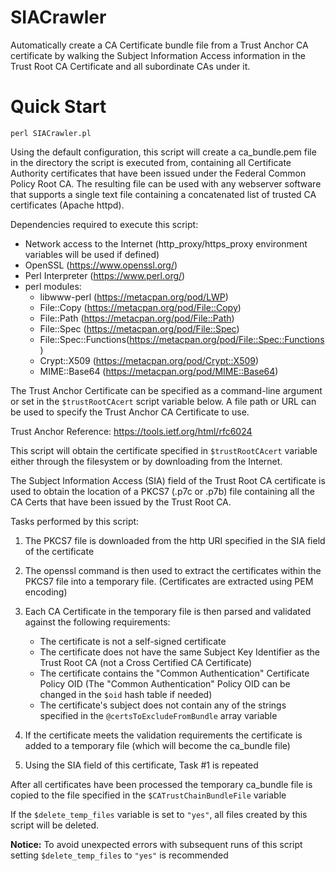 # SIACrawler
Automatically create a CA Certificate bundle file from a Trust Anchor CA certificate by walking the Subject Information Access information in the Trust Root CA Certificate and all subordinate CAs under it.

# Quick Start
`perl SIACrawler.pl`

Using the default configuration, this script will create a ca_bundle.pem file in the directory the script is executed from, containing all Certificate Authority certificates that have been issued under the Federal Common Policy Root CA.  The resulting file can be used with any webserver software that supports a single text file containing a concatenated list of trusted CA certificates (Apache httpd).

Dependencies required to execute this script:
 * Network access to the Internet (http_proxy/https_proxy environment variables will be used if defined)
 * OpenSSL (https://www.openssl.org/)
 * Perl Interpreter (https://www.perl.org/)
 * perl modules:
   * libwww-perl (https://metacpan.org/pod/LWP)
   * File::Copy (https://metacpan.org/pod/File::Copy)
   * File::Path (https://metacpan.org/pod/File::Path)
   * File::Spec (https://metacpan.org/pod/File::Spec)
   * File::Spec::Functions(https://metacpan.org/pod/File::Spec::Functions)
   * Crypt::X509 (https://metacpan.org/pod/Crypt::X509)
   * MIME::Base64 (https://metacpan.org/pod/MIME::Base64)


 The Trust Anchor Certificate can be specified as a command-line argument
 or set in the `$trustRootCAcert` script variable below.  A file path or URL can
 be used to specify the Trust Anchor CA Certificate to use.

 Trust Anchor Reference: https://tools.ietf.org/html/rfc6024

 This script will obtain the certificate specified in `$trustRootCAcert` variable
 either through the filesystem or by downloading from the Internet.

 The Subject Information Access (SIA) field of the Trust Root CA certificate is used
 to obtain the location of a PKCS7 (.p7c or .p7b) file containing all the CA Certs
 that have been issued by the Trust Root CA.

  Tasks performed by this script:
1. The PKCS7 file is downloaded from the http URI specified in the SIA field of the certificate

2. The openssl command is then used to extract the certificates within the PKCS7 file into a temporary file. (Certificates are extracted using PEM encoding)

3. Each CA Certificate in the temporary file is then parsed and validated against the following requirements:
    * The certificate is not a self-signed certificate
    * The certificate does not have the same Subject Key Identifier as the Trust Root CA (not a Cross Certified CA Certificate)
    * The certificate contains the "Common Authentication" Certificate Policy OID (The "Common Authentication" Policy OID can be changed in the `$oid` hash table if needed)
    * The certificate's subject does not contain any of the strings specified in the `@certsToExcludeFromBundle` array variable

4. If the certificate meets the validation requirements the certificate is added to a temporary file (which will become the ca_bundle file)

5. Using the SIA field of this certificate, Task #1 is repeated

After all certificates have been processed the temporary ca_bundle file is copied to the file specified in the `$CATrustChainBundleFile` variable

If the `$delete_temp_files` variable is set to `"yes"`, all files created by this script will be deleted.

**Notice:** To avoid unexpected errors with subsequent runs of this script setting `$delete_temp_files` to `"yes"` is recommended
